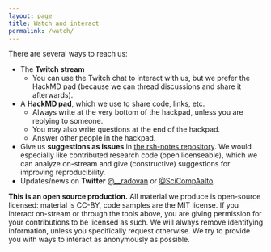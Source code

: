 ```yaml
---
layout: page
title: Watch and interact
permalink: /watch/
---
```


There are several ways to reach us:

* The **Twitch stream**
  * You can use the Twitch chat to interact with us, but we prefer the
    HackMD pad (because we can thread discussions and share it afterwards).
* A **HackMD pad**, which we use to share code, links, etc.
  * Always write at the very bottom of the hackpad, unless you are
    replying to someone.
  * You may also write questions at the end of the hackpad.
  * Answer other people in the hackpad.
* Give us **suggestions as issues** in [the rsh-notes
  repository](https://github.com/ResearchSoftwareHour/rsh-notes/issues).
  We would especially like contributed research code (open
  licenseable), which we can analyze on-stream and give (constructive)
  suggestions for improving reproducibility.
* Updates/news on **Twitter** [@\_\_radovan](https://twitter.com/__radovan) or
  [@SciCompAalto](https://twitter.com/SciCompAalto).

**This is an open source production.** All material we produce is
open-source licensed: material is CC-BY, code samples are the MIT
license.  If you interact on-stream or through the tools above, you
are giving permission for your contributions to be licensed as such.
We will always remove identifying information, unless you specifically
request otherwise.  We try to provide you with ways to interact as
anonymously as possible.
